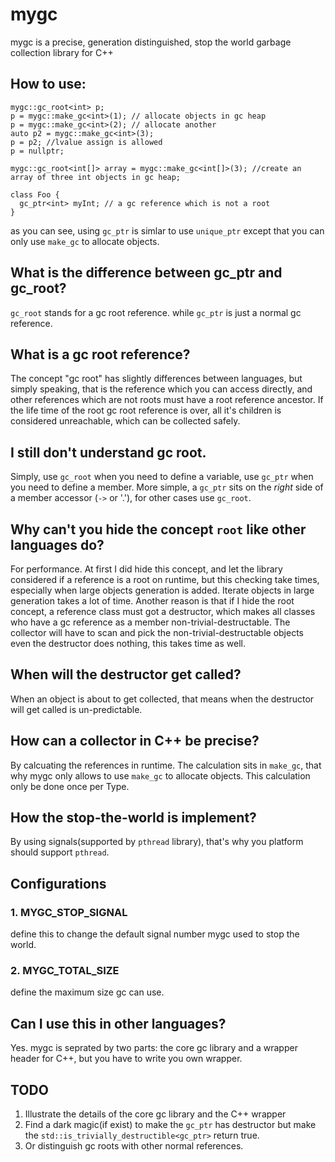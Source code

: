 # mygc
mygc is a precise, generation distinguished, stop the world garbage collection library for C++

## How to use:
    mygc::gc_root<int> p;
    p = mygc::make_gc<int>(1); // allocate objects in gc heap
    p = mygc::make_gc<int>(2); // allocate another
    auto p2 = mygc::make_gc<int>(3);
    p = p2; //lvalue assign is allowed
    p = nullptr;
  
    mygc::gc_root<int[]> array = mygc::make_gc<int[]>(3); //create an array of three int objects in gc heap;
    
    class Foo {
      gc_ptr<int> myInt; // a gc reference which is not a root
    }
    
as you can see, using `gc_ptr` is simlar to use `unique_ptr` except that you can only use `make_gc` to allocate objects. 

## What is the difference between gc_ptr and gc_root?
`gc_root` stands for a gc root reference. while `gc_ptr` is just a normal gc reference.

## What is a gc root reference?
The concept "gc root" has slightly differences between languages, but simply speaking, that is the reference which you can access directly, and other references which are not roots must have a root reference ancestor. If the life time of the root gc root reference is over, all it's children is considered unreachable, which can be collected safely.

## I still don't understand gc root.
Simply, use `gc_root` when you need to define a variable, use `gc_ptr` when you need to define a member. More simple, a `gc_ptr` sits on the *right* side of a member accessor (`->` or '.'), for other cases use `gc_root`.

## Why can't you hide the concept `root` like other languages do?
For performance. At first I did hide this concept, and let the library considered if a reference is a root on runtime, but this checking take times, especially when large objects generation is added. Iterate objects in large generation takes a lot of time. Another reason is that if I hide the root concept, a reference class must got a destructor, which makes all classes who have a gc reference as a member non-trivial-destructable. The collector will have to scan and pick the non-trivial-destructable objects even the destructor does nothing, this takes time as well.

## When will the destructor get called?
When an object is about to get collected, that means when the destructor will get called is un-predictable.

## How can a collector in C++ be precise?
By calcuating the references in runtime.
The calculation sits in `make_gc`, that why mygc only allows to use `make_gc` to allocate objects.
This calculation only be done once per Type.

## How the stop-the-world is implement?
By using signals(supported by `pthread` library), that's why you platform should support `pthread`.


## Configurations

### 1. MYGC_STOP_SIGNAL
define this to change the default signal number mygc used to stop the world. 

### 2. MYGC_TOTAL_SIZE
define the maximum size gc can use.

## Can I use this in other languages?
Yes. mygc is seprated by two parts: the core gc library and a wrapper header for C++, but you have to write you own wrapper.

## TODO

1. Illustrate the details of the core gc library and the C++ wrapper
2. Find a dark magic(if exist) to make the `gc_ptr` has destructor but make the `std::is_trivially_destructible<gc_ptr>` return true.
3. Or distinguish gc roots with other normal references.
